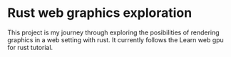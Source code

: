 # Rust web graphics exploration
This project is my journey through exploring the posibilities of rendering graphics in a web setting with rust.
It currently follows the Learn web gpu for rust tutorial.